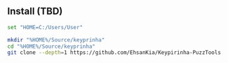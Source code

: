 ## Install (TBD)

```sh
set "HOME=C:/Users/User"
```

```sh
mkdir "%HOME%/Source/keyprinha"
cd "%HOME%/Source/keyprinha"
git clone --depth=1 https://github.com/EhsanKia/Keypirinha-PuzzTools
```